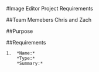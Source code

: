 #Image Editor Project Requirements

##Team Memebers
Chris and Zach

##Purpose


##Requirements

	1.	*Name:*
		*Type:*
		*Summary:*